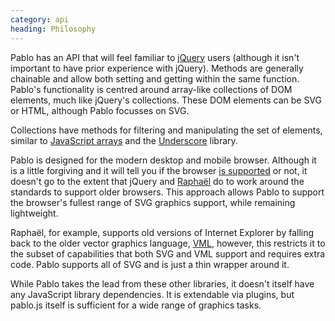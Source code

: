 ```yaml
--- 
category: api
heading: Philosophy
---
```


Pablo has an API that will feel familiar to [jQuery][jquery] users (although it isn't important to have prior experience with jQuery). Methods are generally chainable and allow both setting and getting within the same function. Pablo's functionality is centred around array-like collections of DOM elements, much like jQuery's collections. These DOM elements can be SVG or HTML, although Pablo focusses on SVG.

Collections have methods for filtering and manipulating the set of elements, similar to [JavaScript arrays][array] and the [Underscore][_] library.

Pablo is designed for the modern desktop and mobile browser. Although it is a little forgiving and it will tell you if the browser [is supported][issupported] or not, it doesn't go to the extent that jQuery and [Raphaël][raphael] do to work around the standards to support older browsers. This approach allows Pablo to support the browser's fullest range of SVG graphics support, while remaining lightweight.

Raphaël, for example, supports old versions of Internet Explorer by falling back to the older vector graphics language, [VML][vml], however, this restricts it to the subset of capabilities that both SVG and VML support and requires extra code. Pablo supports all of SVG and is just a thin wrapper around it.

While Pablo takes the lead from these other libraries, it doesn't itself have any JavaScript library dependencies. It is extendable via plugins, but pablo.js itself is sufficient for a wide range of graphics tasks.

[jquery]: http://jquery.com
[_]: http://underscorejs.org
[raphael]: http://raphaeljs.com
[array]: https://developer.mozilla.org/en-US/docs/Web/JavaScript/Reference/Global_Objects/Array
[issupported]: /api/isSupported/
[vml]: http://msdn.microsoft.com/en-us/library/hh846327(v=vs.85).aspx